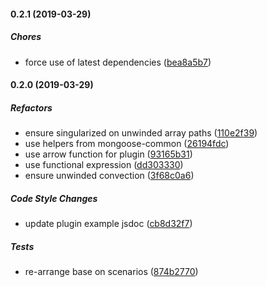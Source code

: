 #### 0.2.1 (2019-03-29)

##### Chores

*  force use of latest dependencies ([bea8a5b7](https://github.com/lykmapipo/mongoose-aggregatable/commit/bea8a5b7d1f4a82e22cb3ed619fd58954839fa8d))

#### 0.2.0 (2019-03-29)

##### Refactors

*  ensure singularized on unwinded array paths ([110e2f39](https://github.com/lykmapipo/mongoose-aggregatable/commit/110e2f39dd70e1ba6e2dd6dea7c00f0ce0575266))
*  use helpers from mongoose-common ([26194fdc](https://github.com/lykmapipo/mongoose-aggregatable/commit/26194fdcebbcf0b75d8a4b734fb2979a969159e5))
*  use arrow function for plugin ([93165b31](https://github.com/lykmapipo/mongoose-aggregatable/commit/93165b31bbe241169974e0a73d769acf07e67e9b))
*  use functional expression ([dd303330](https://github.com/lykmapipo/mongoose-aggregatable/commit/dd303330838b3de573bef83f58f643d0803c16c6))
*  ensure unwinded convection ([3f68c0a6](https://github.com/lykmapipo/mongoose-aggregatable/commit/3f68c0a681a874b8827f916a571f0f69bc9cc680))

##### Code Style Changes

*  update plugin example jsdoc ([cb8d32f7](https://github.com/lykmapipo/mongoose-aggregatable/commit/cb8d32f7b75cb0d577622578b248804cad56853b))

##### Tests

*  re-arrange base on scenarios ([874b2770](https://github.com/lykmapipo/mongoose-aggregatable/commit/874b2770048f30d48f48a99ef9ec60463e9f7859))

